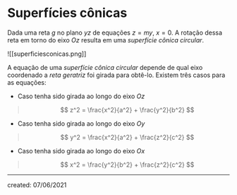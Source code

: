 # Superfícies cônicas
Dada uma reta $g$ no plano $yz$ de equações $z=my$, $x=0$. A rotação dessa reta em torno do eixo $Oz$ resulta em uma *superfície cônica circular*.

![[superficiesconicas.png]]

A equação de uma *superfície cônica circular* depende de qual eixo coordenado a *reta geratriz* foi girada para obtê-lo. Existem três casos para as equações:

- Caso tenha sido girada ao longo do eixo $Oz$
>$$
  z^2 = \frac{x^2}{a^2} + \frac{y^2}{b^2}
>$$

- Caso tenha sido girada ao longo do eixo $Oy$
>$$
  y^2 = \frac{x^2}{a^2} + \frac{z^2}{c^2}
>$$

- Caso tenha sido girada ao longo do eixo $Ox$
>$$
  x^2 = \frac{y^2}{b^2} + \frac{z^2}{c^2}
>$$

---

created: 07/06/2021
